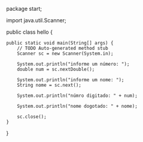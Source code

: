 package start;

import java.util.Scanner;

public class hello {

	public static void main(String[] args) {
		// TODO Auto-generated method stub
		Scanner sc = new Scanner(System.in); 

		System.out.println("informe um número: ");
		double num = sc.nextDouble();
		
		System.out.println("informe um nome: ");
		String nome = sc.next();
		
		System.out.println("númro digitado: " + num); 
		
		System.out.println("nome dogotado: " + nome);
		
		sc.close();
	}

}
